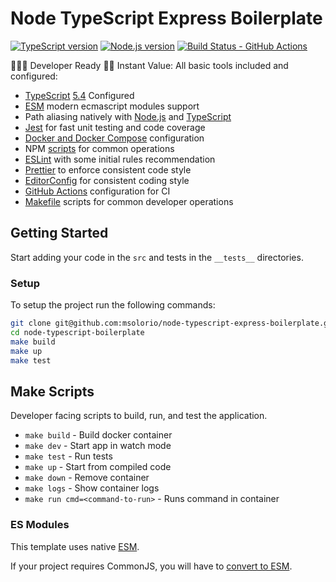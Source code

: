# Node TypeScript Express Boilerplate

[![TypeScript version][ts-badge]][typescript-5-4]
[![Node.js version][nodejs-badge]][nodejs]
[![Build Status - GitHub Actions][gha-badge]][gha-ci]

👩🏻‍💻 Developer Ready
🏃🏽 Instant Value: All basic tools included and configured:

- [TypeScript][typescript] [5.4][typescript-5-4] Configured
- [ESM][esm] modern ecmascript modules support
- Path aliasing natively with [Node.js][path-aliasing-node] and [TypeScript][path-aliasing-typescript]
- [Jest][jest] for fast unit testing and code coverage
- [Docker and Docker Compose][docker] configuration
- NPM [scripts](#available-scripts) for common operations
- [ESLint][eslint] with some initial rules recommendation
- [Prettier][prettier] to enforce consistent code style
- [EditorConfig][editorconfig] for consistent coding style
- [GitHub Actions][gh-actions] configuration for CI
- [Makefile][makefile] scripts for common developer operations

## Getting Started

Start adding your code in the `src` and tests in the `__tests__` directories.

### Setup
To setup the project run the following commands:

```sh
git clone git@github.com:msolorio/node-typescript-express-boilerplate.git
cd node-typescript-boilerplate
make build
make up
make test
```

## Make Scripts
Developer facing scripts to build, run, and test the application.

- `make build` - Build docker container
- `make dev` - Start app in watch mode
- `make test` - Run tests
- `make up` - Start from compiled code
- `make down` - Remove container
- `make logs` - Show container logs
- `make run cmd=<command-to-run>` - Runs command in container

### ES Modules

This template uses native [ESM][esm].

If your project requires CommonJS, you will have to [convert to ESM][sindresorhus-esm].

[express]: https://expressjs.com
[path-aliasing-node]: https://nodejs.org/api/packages.html#packages_subpath_imports
[path-aliasing-typescript]: https://www.typescriptlang.org/tsconfig/#paths
[docker]: https://www.docker.com/
[ts-badge]: https://img.shields.io/badge/TypeScript-5.4-blue.svg
[nodejs-badge]: https://img.shields.io/badge/Node.js->=%2020.9-blue.svg
[nodejs]: https://nodejs.org/dist/latest-v20.x/docs/api/
[gha-badge]: https://github.com/jsynowiec/node-typescript-boilerplate/actions/workflows/nodejs.yml/badge.svg
[gha-ci]: https://github.com/jsynowiec/node-typescript-boilerplate/actions/workflows/nodejs.yml
[typescript]: https://www.typescriptlang.org/
[typescript-5-4]: https://devblogs.microsoft.com/typescript/announcing-typescript-5-4/
[license-badge]: https://img.shields.io/badge/license-APLv2-blue.svg
[license]: https://github.com/jsynowiec/node-typescript-boilerplate/blob/main/LICENSE
[sponsor-badge]: https://img.shields.io/badge/♥-Sponsor-fc0fb5.svg
[sponsor]: https://github.com/sponsors/jsynowiec
[jest]: https://facebook.github.io/jest/
[eslint]: https://github.com/eslint/eslint
[wiki-js-tests]: https://github.com/jsynowiec/node-typescript-boilerplate/wiki/Unit-tests-in-plain-JavaScript
[prettier]: https://prettier.io
[volta]: https://volta.sh
[volta-getting-started]: https://docs.volta.sh/guide/getting-started
[volta-tomdale]: https://twitter.com/tomdale/status/1162017336699838467
[gh-actions]: https://github.com/features/actions
[repo-template-action]: https://github.com/jsynowiec/node-typescript-boilerplate/generate
[esm]: https://developer.mozilla.org/en-US/docs/Web/JavaScript/Guide/Modules
[sindresorhus-esm]: https://gist.github.com/sindresorhus/a39789f98801d908bbc7ff3ecc99d99c
[nodejs-esm]: https://nodejs.org/docs/latest-v16.x/api/esm.html
[ts47-esm]: https://devblogs.microsoft.com/typescript/announcing-typescript-4-7/#esm-nodejs
[editorconfig]: https://editorconfig.org
[makefile]: https://www.gnu.org/software/make/manual/make.html#Simple-Makefile